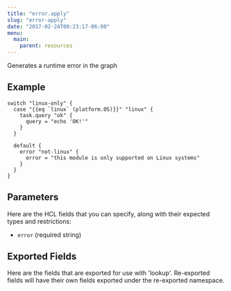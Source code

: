 ```yaml
---
title: "error.apply"
slug: "error-apply"
date: "2017-02-24T09:23:17-06:00"
menu:
  main:
    parent: resources
---
```



Generates a runtime error in the graph


## Example

```hcl
switch "linux-only" {
  case "{{eq `linux` (platform.OS)}}" "linux" {
    task.query "ok" {
      query = "echo 'OK!'"
    }
  }

  default {
    error "not-linux" {
      error = "this module is only supported on Linux systems"
    }
  }
}

```


## Parameters

Here are the HCL fields that you can specify, along with their expected types
and restrictions:


- `error` (required string)



## Exported Fields

Here are the fields that are exported for use with 'lookup'.  Re-exported fields
will have their own fields exported under the re-exported namespace.

 

